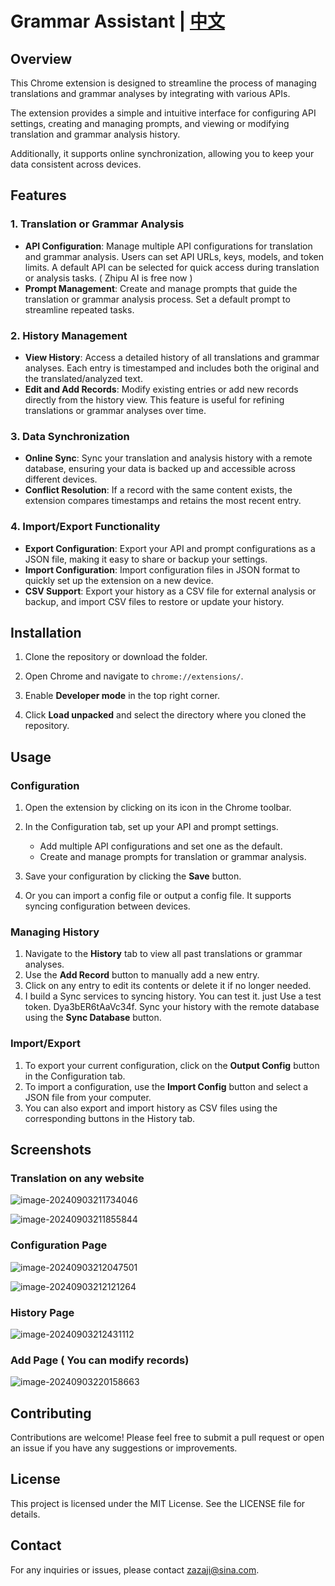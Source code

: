 # Grammar Assistant | [中文](readme_zh.md)


## Overview

This Chrome extension is designed to streamline the process of managing translations and grammar analyses by integrating with various APIs. 

The extension provides a simple and intuitive interface for configuring API settings, creating and managing prompts, and viewing or modifying translation and grammar analysis history. 

Additionally, it supports online synchronization, allowing you to keep your data consistent across devices.

## Features

### 1. **Translation or Grammar Analysis**

- **API Configuration**: Manage multiple API configurations for translation and grammar analysis. Users can set API URLs, keys, models, and token limits. A default API can be selected for quick access during translation or analysis tasks. ( Zhipu AI is free now ) 
- **Prompt Management**: Create and manage prompts that guide the translation or grammar analysis process. Set a default prompt to streamline repeated tasks.

### 2. **History Management**

- **View History**: Access a detailed history of all translations and grammar analyses. Each entry is timestamped and includes both the original and the translated/analyzed text.
- **Edit and Add Records**: Modify existing entries or add new records directly from the history view. This feature is useful for refining translations or grammar analyses over time.

### 3. **Data Synchronization**

- **Online Sync**: Sync your translation and analysis history with a remote database, ensuring your data is backed up and accessible across different devices.
- **Conflict Resolution**: If a record with the same content exists, the extension compares timestamps and retains the most recent entry.

### 4. **Import/Export Functionality**

- **Export Configuration**: Export your API and prompt configurations as a JSON file, making it easy to share or backup your settings.
- **Import Configuration**: Import configuration files in JSON format to quickly set up the extension on a new device.
- **CSV Support**: Export your history as a CSV file for external analysis or backup, and import CSV files to restore or update your history.

## Installation

1. Clone the repository or download the folder.

2. Open Chrome and navigate to `chrome://extensions/`.

3. Enable **Developer mode** in the top right corner.

4. Click **Load unpacked** and select the directory where you cloned the repository.

## Usage

### Configuration

1. Open the extension by clicking on its icon in the Chrome toolbar.
2. In the Configuration  tab, set up your API and prompt settings.

   - Add multiple API configurations and set one as the default.
   - Create and manage prompts for translation or grammar analysis.
3. Save your configuration by clicking the **Save** button.
4. Or you can import a config file or output a config file. It supports syncing configuration between devices.

### Managing History

1. Navigate to the **History** tab to view all past translations or grammar analyses.
2. Use the **Add Record** button to manually add a new entry.
3. Click on any entry to edit its contents or delete it if no longer needed.
4. I build a Sync services to syncing history. You can test it. just Use a test token. Dya3bER6tAaVc34f. Sync your history with the remote database using the **Sync Database** button.

### Import/Export

1. To export your current configuration, click on the **Output Config** button in the Configuration tab.
2. To import a configuration, use the **Import Config** button and select a JSON file from your computer.
3. You can also export and import history as CSV files using the corresponding buttons in the History tab.

## Screenshots

### Translation on any website

![image-20240903211734046](images/image-20240903211734046.png)

![image-20240903211855844](images/image-20240903211855844.png)

### Configuration Page

![image-20240903212047501](images/image-20240903212047501.png)

![image-20240903212121264](images/image-20240903212121264.png)



### History Page

![image-20240903212431112](images/image-20240903212431112.png)

### Add Page ( You can modify records)

![image-20240903220158663](images/image-20240903220158663.png)



## Contributing

Contributions are welcome! Please feel free to submit a pull request or open an issue if you have any suggestions or improvements.

## License

This project is licensed under the MIT License. See the LICENSE file for details.

## Contact

For any inquiries or issues, please contact zazaji@sina.com.
